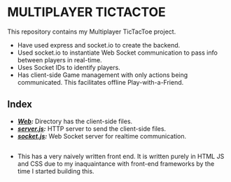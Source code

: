 # MULTIPLAYER TICTACTOE
This repository contains my Multiplayer TicTacToe project.

* Have used express and socket.io to create the backend.
* Used socket.io to instantiate Web Socket communication to pass info between players in real-time.
* Uses Socket IDs to identify players.
* Has client-side Game management with only actions being communicated. This facilitates offline Play-with-a-Friend.

## Index

* ***[Web](./Web/):*** Directory has the client-side files.
* ***[server.js](./server.js):*** HTTP server to send the client-side files.
* ***[socket.js](./socket.js):*** Web Socket server for realtime communication.

##
- This has a very naively written front end. It is written purely in HTML JS and CSS due to my inaquaintance with front-end frameworks by the time I started building this.